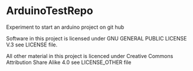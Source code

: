 # ArduinoTestRepo
Experiment to start an arduino project on git hub

Software in this project is licensed under GNU GENERAL PUBLIC LICENSE V.3
see LICENSE file.

All other material in this project is licenced under Creative Commons Attribution Share Alike 4.0
see LICENSE_OTHER file
